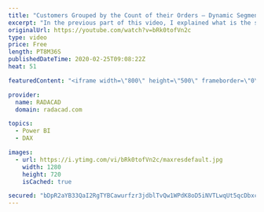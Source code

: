 ```yaml
---
title: "Customers Grouped by the Count of their Orders – Dynamic Segmentation in Power BI Using DAX Measures"
excerpt: "In the previous part of this video, I explained what is the segmentation challenge, when you want to group data based on the aggregated result, and I explained a static method of creating aggregated tables and creating a relationship to the main detailed table. However, the caveat of that method is the"
originalUrl: https://youtube.com/watch?v=bRk0tofVn2c
type: video
price: Free
length: PT8M36S
publishedDateTime: 2020-02-25T09:08:22Z
heat: 51

featuredContent: "<iframe width=\"800\" height=\"500\" frameborder=\"0\" src=\"https://www.youtube.com/embed/bRk0tofVn2c\" allow=\"accelerometer; autoplay; encrypted-media; gyroscope; picture-in-picture\" allowfullscreen></iframe>"

provider:
  name: RADACAD
  domain: radacad.com

topics:
  - Power BI
  - DAX

images:
  - url: https://i.ytimg.com/vi/bRk0tofVn2c/maxresdefault.jpg
    width: 1280
    height: 720
    isCached: true

secured: "bDpR2aYB33QaI2RgTYBCawurfzr3jdblTvQw1WPdK8oD5iNVTLwqUt5qcDbxcGs175LfH/4vszJ4lZYR2YtXuGqLQsFZzMpVfje3fLD+PKdcPw0lT4vknwjTP8jpewxqKbtjYtqbDOxRY7oa/q+rwIfOY4EmtEzsSX3aOJSmVbr+agnBIzCpkuj5wwLcggWeBwXl5uxG2Cbp5UjMj1gi+KgzEj3JjNfxKgrM5rmXR6vcSHF58nI0oI7pKywiiumxkEOENfhf9HAXNojXUXIHLCfa1JGIr3rpO7K2lmQi5s4rE8Md2UxZMmqwWU9m4a39TeLatxe39xGg0is2tOvYEz6Pbb0SITDIaW/lRzG9k19BhoVW6CD5AcV1WEopjBQsWgDyzmwpwrnjSxBdPJrFspjahVGnd8u4QPTtyHzgE5Y=;vCnJ3nUoy0GWSR7k0hS5Qg=="
---
```


